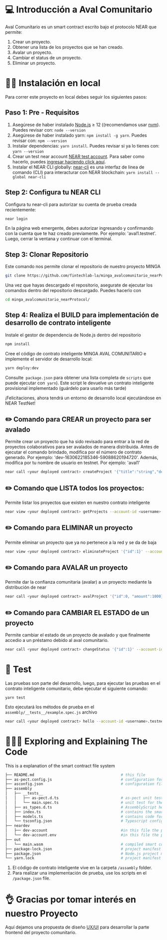 💻 Introducción a Aval Comunitario
==================

 Aval Comunitario es un smart contract escrito bajo el protocolo NEAR que permite:
 
 1. Crear un proyecto.
 2. Obtener una lista de los proyectos que se han creado.
 3. Avalar un proyecto.
 4. Cambiar el status de un proyecto.
 5. Eliminar un proyecto.
 

👨‍💻 Instalación en local
===========

Para correr este proyecto en local debes seguir los siguientes pasos:


Paso 1: Pre - Requisitos
------------------------------

1. Asegúrese de haber instalado [Node.js] ≥ 12 ((recomendamos usar [nvm]). Puedes revisar con: `node --version`
2. Asegúrese de haber instalado yarn: `npm install -g yarn`. Puedes revisar con: `npm --version`
3. Instalar dependencias: `yarn install`. Puedes revisar si ya lo tienes con: `yarn --version`
4. Crear un test near account [NEAR test account]. Para saber como hacerlo, puedes [ingresar haciendo click aquí].
5. Instalar el NEAR CLI globally: [near-cli] es una interfaz de linea de comando (CLI) para interacturar con NEAR blockchain: `yarn install --global near-cli`

Step 2: Configura tu NEAR CLI
-------------------------------

Configura tu near-cli para autorizar su cuenta de prueba creada recientemente:
```bash
near login
```
En la página web emergente, debes autorizar ingresando y confirmando con la cuenta que te haz creado previamente. Por ejemplo: 'aval1.testnet'. Luego, cerrar la ventana y continuar con el terminal.
    
Step 3: Clonar Repositorio
-------------------------------    

Este comando nos permite clonar el repositorio de nuestro proyecto MINGA

```bash
git clone https://github.com/fintechlab-la/minga_avalcomunitario_nearProtocol.git
```
Una vez que hayas descargado el repositorio, asegurate de ejecutar los comandos dentro del repositorio descargado. Puedes hacerlo con 

```bash
cd minga_avalcomunitario_nearProtocol/
```

Step 4: Realiza el BUILD para implementación de desarrollo de contrato inteligente 
------------------------------------------------------------------------------------

Instale el gestor de dependencia de Node.js dentro del repositorio

```bash
npm install
```

Cree el código de contrato inteligente MINGA AVAL COMUNITARIO e implemente el servidor de desarrollo local: 
```bash
yarn deploy:dev
```
Consulte` package.json` para obtener una lista completa de `scripts` que puede ejecutar con` yarn`). Este script le devuelve un contrato inteligente provisional
implementado (guárdelo para
usarlo más tarde)


¡Felicitaciones, ahora tendrá un entorno de desarrollo local ejecutándose en NEAR TestNet!


✏️ Comando para CREAR un proyecto para ser avalado
-----------------------------------------------

Permite crear un proyecto que ha sido revisado para entrar a la red de proyectos colaborativos para ser avalados de manera distribuida. Antes de ejecutar el comando brindado, modifica <your deployed contract> por el número de contrato generado. Por ejemplo: 'dev-1630622185346-59088620194720'. Además, modifica <username> por tu nombre de usuario en testnet. Por ejemplo: 'aval1'

```bash
near call <your deployed contract> createProject '{"title":"string","description":"string"}' --account-id <username>.testnet
```

✏️ Comando que LISTA todos los proyectos:
--------------------------------------------

Permite listar los proyectos que existen en nuestro contrato inteligente

```bash
near view <your deployed contract> getProjects --account-id <username>.testnet
```

✏️ Comando para ELIMINAR un proyecto
--------------------------------------------

Permite eliminar un proyecto que ya no pertenece a la red y se da de baja

```bash
near view <your deployed contract> eliminateProject '{"id":1}' --account-id <username>.testnet
``` 

✏️ Comando para AVALAR un proyecto
--------------------------------------------

Permite dar la confianza comunitaria (avalar) a un proyecto mediante la distribución de near

```bash
near call <your deployed contract> avalProject '{"id":0, "amount":1000}' --account-id <username>.testnet
```

✏️ Comando para CAMBIAR EL ESTADO de un proyecto
------------------------------------------------

Permite cambiar el estado de un proyecto de avalado y que finalmente accedio a un préstamo debido al aval comunitario.

```bash
near call <your deployed contract> changeStatus '{"id":1}' --account-id <username>.testnet
``` 

🤖 Test 
==================

Las pruebas son parte del desarrollo, luego, para ejecutar las pruebas en el contrato inteligente comunitario, debe ejecutar el siguiente comando:

    yarn test


Esto ejecutará los métodos de prueba en el `assembly/__tests__/example.spec.js` archivo


```bash
near call <your deployed contract> hello --account-id <username>.testnet
```


👩🏼‍🏫 Exploring and Explaining The Code 
====================================
This is a explanation of the smart contract file system

```bash
├── README.md                                       # this file
├── as-pect.config.js                               # configuration for as-pect (AssemblyScript unit testing)
├── asconfig.json                                   # configuration file for Assemblyscript compiler
├── assembly
│   ├── __tests__
│   │   ├── as-pect.d.ts                            # as-pect unit testing headers for type hints
│   │   └── main.spec.ts                            # unit test for the contract
│   ├── as_types.d.ts                               # AssemblyScript headers for type hint
│   ├── index.ts                                    # contains the smart contract code
│   ├── models.ts                                   # contains code for the models accesible to the smart contract
│   └── tsconfig.json                               # Typescript configuration file
├── neardev
│   ├── dev-account                                 #in this file the provisional deploy smart contract account is saved
│   └── dev-account.env                             #in this file the provisional deploy smart contract account is saved like a environment variable                             
├── out
│   └── main.wasm                                   # compiled smart contract code using to deploy
├── package-lock.json                               # project manifest lock version
├── package.json                                    # Node.js project manifest (scripts and dependencies)
└── yarn.lock                                       # project manifest lock version
```
1. El código de contrato inteligente vive en la carpeta `/assambly` folder.
2. Para realizar una implementación de prueba, use los scripts en el `/package.json` file.



👌 Gracias por tomar interés en nuestro Proyecto
==============================================

Aquí dejamos una propuesta de diseño [UX/UI] para desarrollar la parte frontend del proyecto comunitario. 


  [create-near-app]: https://github.com/near/create-near-app
  [Node.js]: https://nodejs.org/en/download/package-manager/
  [NEAR accounts]: https://docs.near.org/docs/concepts/account
  [ingresar haciendo click aquí]: https://www.youtube.com/watch?v=2N20YqWkDgM&t=173s
  [NEAR Wallet]: https://wallet.testnet.near.org/
  [near-cli]: https://github.com/near/near-cli
  [NEAR test account]: https://docs.near.org/docs/develop/basics/create-account#creating-a-testnet-account
  [nvm]: https://github.com/nvm-sh/nvm
  [UX/UI]: https://www.figma.com/proto/0dZLC0WI1eVsfjeKu3T8J8/Garant%C3%ADzame?node-id=2%3A8&scaling=scale-down-width&page-id=0%3A1&starting-point-node-id=2%3A8
